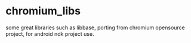 chromium_libs
=============

some great libraries such as libbase,  porting from chromium opensource project, for android ndk project use.
